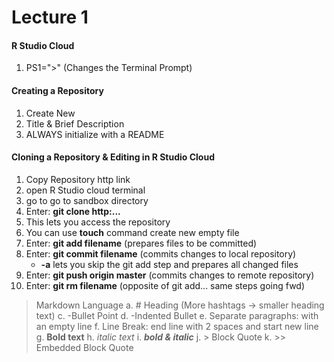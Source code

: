 # Lecture 1

#### R Studio Cloud

1. PS1=">" (Changes the Terminal Prompt)
     
#### Creating a Repository  

1. Create New
2. Title & Brief Description
3. ALWAYS initialize with a README
    
#### Cloning a Repository & Editing in R Studio Cloud
1. Copy Repository http link
2. open R Studio cloud terminal 
3. go to go to sandbox directory
4. Enter: **git clone http:...**
5. This lets you access the repository 
6. You can use **touch** command create new empty file
7. Enter: **git add filename** (prepares files to be committed) 
8. Enter: **git commit filename** (commits changes to local repository)  
     * **-a** lets you skip the git add step and prepares all changed files
9. Enter: **git push origin master** (commits changes to remote repository)
10. Enter: **git rm filename** (opposite of git add... same steps going fwd)

> Markdown Language 
    a. # Heading (More hashtags -> smaller heading text)
    c. -Bullet Point
    d.     -Indented Bullet
    e. Separate paragraphs: with an empty line
    f. Line Break: end line with 2 spaces and start new line
    g. **Bold text**
    h. *italic text*
    i. ***bold & italic***
    j. > Block Quote 
    k. >> Embedded Block Quote

